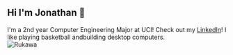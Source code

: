 ## Hi I'm Jonathan 👋

I'm a 2nd year Computer Engineering Major at UCI!
Check out my [LinkedIn](www.linkedin.com/in/linjonathan001/)! I like playing basketball andbuilding desktop computers.   
![Rukawa](https://github.com/user-attachments/assets/50ddca1a-d46a-4686-a299-e4f52ecd0a15)


<!--
**jonnylin22/jonnylin22** is a ✨ _special_ ✨ repository because its `README.md` (this file) appears on your GitHub profile.

Here are some ideas to get you started:

- 🔭 I’m currently working on ...
- 🌱 I’m currently learning ...
- 👯 I’m looking to collaborate on ...
- 🤔 I’m looking for help with ...
- 💬 Ask me about ...
- 📫 How to reach me: ...
- 😄 Pronouns: ...
- ⚡ Fun fact: ...
-->
